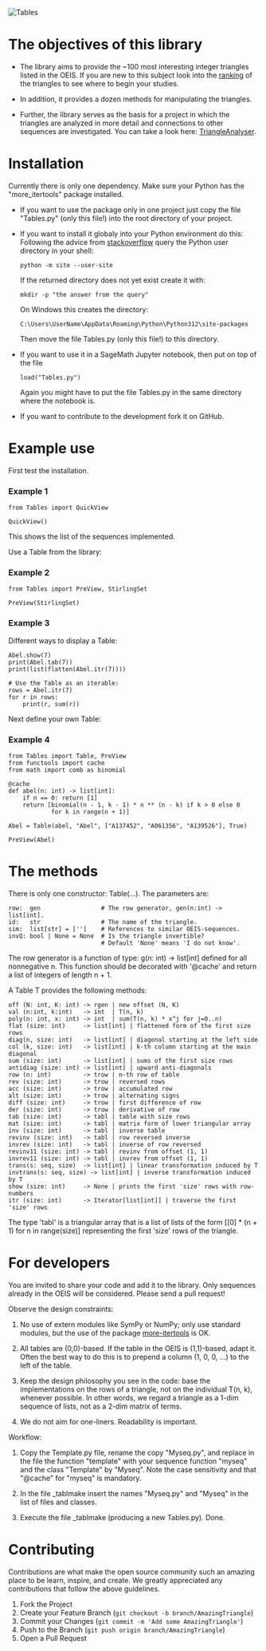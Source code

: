 ![Tables](imag/IntegerTrianglesPy.png)

# The objectives of this library

* The library aims to provide the ~100 most interesting integer triangles listed in the OEIS. If you are new to this subject look into the [ranking](https://github.com/PeterLuschny/table/blob/main/src/Ranking.txt) of the triangles to see where to begin your studies.

* In addition, it provides a dozen methods for manipulating the triangles.

* Further, the library serves as the basis for a project in which the triangles are analyzed in more detail and connections to other sequences are investigated.  You can take a look here: [TriangleAnalyser](https://luschny.de/math/oeis/Abel.html).

# Installation

Currently there is only one dependency. Make sure your Python has the "more_itertools" package installed.

* If you want to use the package only in one project just copy the file "Tables.py" (only this file!) into the root directory of your project.

* If you want to install it globaly into your Python environment do this: Following the advice from [stackoverflow](https://stackoverflow.com/a/16196400) query the Python user directory in your shell:

      python -m site --user-site

  If the returned directory does not yet exist create it with:

      mkdir -p "the answer from the query"

  On Windows this creates the directory:

      C:\Users\UserName\AppData\Roaming\Python\Python312\site-packages

  Then move the file Tables.py (only this file!) to this directory.

* If you want to use it in a SageMath Jupyter notebook, then put on top of the file

      load("Tables.py")

  Again you might have to put the file Tables.py in the same directory where the notebook is.

* If you want to contribute to the development fork it on GitHub.


# Example use

First test the installation.

 ### Example 1
    from Tables import QuickView

    QuickView()

This shows the list of the sequences implemented.

Use a Table from the library:

 ### Example 2
    from Tables import PreView, StirlingSet

    PreView(StirlingSet)

### Example 3

Different ways to display a Table:

    Abel.show(7)
    print(Abel.tab(7))
    print(list(flatten(Abel.itr(7))))

    # Use the Table as an iterable:
    rows = Abel.itr(7)
    for r in rows:
        print(r, sum(r))

Next define your own Table:

 ### Example 4
    from Tables import Table, PreView
    from functools import cache
    from math import comb as binomial

    @cache
    def abel(n: int) -> list[int]:
        if n == 0: return [1]
        return [binomial(n - 1, k - 1) * n ** (n - k) if k > 0 else 0
                for k in range(n + 1)]

    Abel = Table(abel, "Abel", ["A137452", "A061356", "A139526"], True)

    PreView(Abel)


# The methods

There is only one constructor: Table(...). The parameters are:

    row:  gen                 # The row generator, gen(n:int) -> list[int].
    id:   str                 # The name of the triangle.
    sim:  list[str] = ['']    # References to similar OEIS-sequences.
    invQ: bool | None = None  # Is the triangle invertible?
                              # Default 'None' means 'I do not know'.

The row generator is a function of type: g(n: int) -> list[int] defined for all nonnegative n.
This function should be decorated with '@cache' and return a list of integers of length n + 1.

A Table T provides the following methods:

    off (N: int, K: int) -> rgen | new offset (N, K)
    val (n:int, k:int)   -> int  | T(n, k)
    poly(n: int, x: int) -> int  | sum(T(n, k) * x^j for j=0..n)
    flat (size: int)     -> list[int] | flattened form of the first size rows
    diag(n, size: int)   -> list[int] | diagonal starting at the left side
    col (k, size: int)   -> list[int] | k-th column starting at the main diagonal
    sum (size: int)      -> list[int] | sums of the first size rows
    antidiag (size: int) -> list[int] | upward anti-diagonals
    row (n: int)         -> trow | n-th row of table
    rev (size: int)      -> trow | reversed rows
    acc (size: int)      -> trow | accumulated row 
    alt (size: int)      -> trow | alternating signs 
    diff (size: int)     -> trow | first difference of row
    der (size: int)      -> trow | derivative of row
    tab (size: int)      -> tabl | table with size rows
    mat (size: int)      -> tabl | matrix form of lower triangular array
    inv (size: int)      -> tabl | inverse table
    revinv (size: int)   -> tabl | row reversed inverse
    invrev (size: int)   -> tabl | inverse of row reversed
    revinv11 (size: int) -> tabl | revinv from offset (1, 1)
    invrev11 (size: int) -> tabl | invrev from offset (1, 1)
    trans(s: seq, size)  -> list[int] | linear transformation induced by T
    invtrans(s: seq, size) -> list[int] | inverse transformation induced by T
    show (size: int)     -> None | prints the first 'size' rows with row-numbers
    itr (size: int)      -> Iterator[list[int]] | traverse the first 'size' rows

The type 'tabl' is a triangular array that is a list of lists of the form
[[0] * (n + 1) for n in range(size)] representing the first 'size' rows of
the triangle.


# For developers

You are invited to share your code and add it to the library. Only sequences already in the OEIS will be considered. Please send a pull request!

Observe the design constraints:

  1) No use of extern modules like SymPy or NumPy; only use standard modules, but the use of the package [more-itertools](https://pypi.org/project/more-itertools/) is OK.

  2) All tables are (0,0)-based. If the table in the OEIS is (1,1)-based, adapt it. Often the best way to do this is to prepend a column (1, 0, 0, ...) to the left of the table.

  3) Keep the design philosophy you see in the code: base the implementations on the rows of a triangle, not on the individual T(n, k), whenever possible. In other words, we regard a triangle as a 1-dim sequence of lists, not as a 2-dim matrix of terms.

  4) We do not aim for one-liners. Readability is important.

Workflow:

  1) Copy the Template.py file, rename the copy "Myseq.py", and replace in the file the function "template" with your sequence function "myseq" and the class "Template" by "Myseq". Note the case sensitivity and that "@cache" for "myseq" is mandatory.

  2) In the file _tablmake insert the names "Myseq.py" and "Myseq" in the list of files and classes.

  3) Execute the file _tablmake (producing a new Tables.py). Done.


# Contributing

Contributions are what make the open source community such an amazing place to be learn, inspire, and create. We greatly appreciated any contributions that follow the above guidelines.

  1) Fork the Project
  2) Create your Feature Branch (`git checkout -b branch/AmazingTriangle`)
  3) Commit your Changes (`git commit -m 'Add some AmazingTriangle'`)
  4) Push to the Branch (`git push origin branch/AmazingTriangle`)
  5) Open a Pull Request
